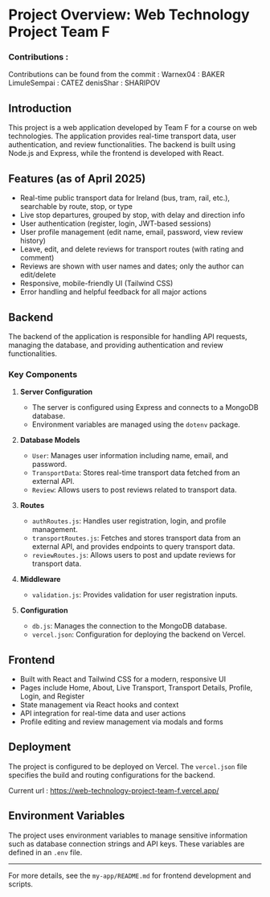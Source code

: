 # Project Overview: Web Technology Project Team F

### Contributions :
Contributions can be found from the commit :
Warnex04 : BAKER
LimuleSempai : CATEZ
denisShar : SHARIPOV

## Introduction
This project is a web application developed by Team F for a course on web technologies. The application provides real-time transport data, user authentication, and review functionalities. The backend is built using Node.js and Express, while the frontend is developed with React.

## Features (as of April 2025)
- Real-time public transport data for Ireland (bus, tram, rail, etc.), searchable by route, stop, or type
- Live stop departures, grouped by stop, with delay and direction info
- User authentication (register, login, JWT-based sessions)
- User profile management (edit name, email, password, view review history)
- Leave, edit, and delete reviews for transport routes (with rating and comment)
- Reviews are shown with user names and dates; only the author can edit/delete
- Responsive, mobile-friendly UI (Tailwind CSS)
- Error handling and helpful feedback for all major actions

## Backend
The backend of the application is responsible for handling API requests, managing the database, and providing authentication and review functionalities.

### Key Components
1. **Server Configuration**
   - The server is configured using Express and connects to a MongoDB database.
   - Environment variables are managed using the `dotenv` package.

2. **Database Models**
   - `User`: Manages user information including name, email, and password.
   - `TransportData`: Stores real-time transport data fetched from an external API.
   - `Review`: Allows users to post reviews related to transport data.

3. **Routes**
   - `authRoutes.js`: Handles user registration, login, and profile management.
   - `transportRoutes.js`: Fetches and stores transport data from an external API, and provides endpoints to query transport data.
   - `reviewRoutes.js`: Allows users to post and update reviews for transport data.

4. **Middleware**
   - `validation.js`: Provides validation for user registration inputs.

5. **Configuration**
   - `db.js`: Manages the connection to the MongoDB database.
   - `vercel.json`: Configuration for deploying the backend on Vercel.

## Frontend
- Built with React and Tailwind CSS for a modern, responsive UI
- Pages include Home, About, Live Transport, Transport Details, Profile, Login, and Register
- State management via React hooks and context
- API integration for real-time data and user actions
- Profile editing and review management via modals and forms

## Deployment
The project is configured to be deployed on Vercel. The `vercel.json` file specifies the build and routing configurations for the backend.

Current url : https://web-technology-project-team-f.vercel.app/

## Environment Variables
The project uses environment variables to manage sensitive information such as database connection strings and API keys. These variables are defined in an `.env` file.

---

For more details, see the `my-app/README.md` for frontend development and scripts.
